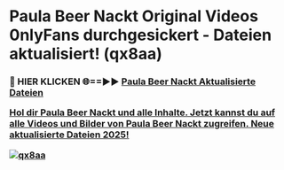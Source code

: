 # Paula Beer Nackt Original Videos 0nlyFans durchgesickert - Dateien aktualisiert! (qx8aa)

<h3>🔴 HIER KLICKEN 🌐==►► <a href="https://tinyurl.com/h6vf6nb8" rel="nofollow">Paula Beer Nackt Aktualisierte Dateien

Hol dir Paula Beer Nackt und alle Inhalte. Jetzt kannst du auf alle Videos und Bilder von Paula Beer Nackt zugreifen. Neue aktualisierte Dateien 2025!

[![qx8aa](https://i.imgur.com/sD4kR3V.gif)](https://tinyurl.com/h6vf6nb8)
